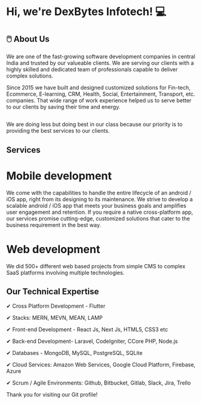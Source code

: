 # Hi, we're DexBytes Infotech! 💻


## 🖱️ About Us
We are one of the fast-growing software development companies in central India and trusted by our valueable clients. We are serving our clients with a highly skilled and dedicated team of professionals capable to deliver complex solutions.

Since 2015 we have built and designed customized solutions for Fin-tech, Ecommerce, E-learning, CRM, Health, Social, Entertainment, Transport, etc. companies. That wide range of work experience helped us to serve better to our clients by saving their time and energy.  

##
We are doing less but doing best in our class because our priority is to providing the best services to our clients. 
##

##  **Services**

# Mobile development
We come with the capabilities to handle the entire lifecycle of an android / iOS app, right from its designing to its maintenance. We strive to develop a scalable android / iOS app that meets your business goals and amplifies user engagement and retention. If you require a native cross-platform app, our services promise cutting-edge, customized solutions that cater to the business requirement in the best way.


# Web development
We did 500+ different web based projects from simple CMS to complex SaaS platforms involving multiple technologies.


## **Our Technical Expertise**

✔ Cross Platform Development - Flutter

✔ Stacks: MERN, MEVN, MEAN, LAMP

✔ Front-end Development -  React Js, Next Js, HTML5, CSS3 etc

✔ Back-end Development-  Laravel, CodeIgniter, CCore PHP, Node.js

✔ Databases - MongoDB, MySQL, PostgreSQL, SQLite

✔ Cloud Services: Amazon Web Services, Google Cloud Platform, Firebase,  Azure

✔ Scrum / Agile Environments:  Github, Bitbucket, Gitlab, Slack, Jira, Trello



Thank you for visiting our Git profile!
